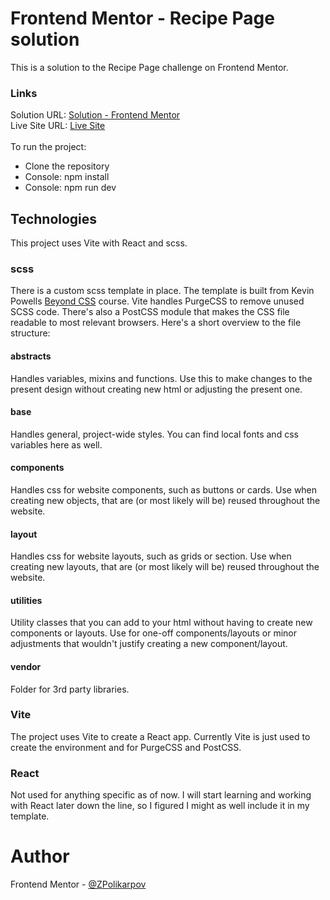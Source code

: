 # Frontend Mentor - Recipe Page solution

This is a solution to the Recipe Page challenge on Frontend Mentor.

### Links

Solution URL: [Solution - Frontend Mentor](https://www.frontendmentor.io/solutions/responsive-recipe-page-using-scss-UbI1QWj-Nr)\
Live Site URL: [Live Site](https://zpolikarpov.github.io/recipe-page/)\
\
To run the project:

- Clone the repository
- Console: npm install
- Console: npm run dev

## Technologies

This project uses Vite with React and scss.

### scss

There is a custom scss template in place. The template is built from Kevin Powells
[Beyond CSS](https://www.beyondcss.dev) course. Vite handles PurgeCSS to remove unused SCSS code. There's also a PostCSS module that makes the CSS file readable to most relevant browsers. Here's a short overview to the file structure:

#### abstracts

Handles variables, mixins and functions. Use this to make changes to the present design without creating new html or adjusting the present one.

#### base

Handles general, project-wide styles. You can find local fonts and css variables here as well.

#### components

Handles css for website components, such as buttons or cards. Use when creating new objects, that are (or most likely will be) reused throughout the website.

#### layout

Handles css for website layouts, such as grids or section. Use when creating new layouts, that are (or most likely will be) reused throughout the website.

#### utilities

Utility classes that you can add to your html without having to create new components or layouts. Use for one-off components/layouts or minor adjustments that wouldn't justify creating a new component/layout.

#### vendor

Folder for 3rd party libraries.

### Vite

The project uses Vite to create a React app. Currently Vite is just used to create the environment and for PurgeCSS and PostCSS.

### React

Not used for anything specific as of now. I will start learning and working with React later down the line, so I figured I might as well include it in my template.

# Author

Frontend Mentor - [@ZPolikarpov](https://www.frontendmentor.io/profile/ZPolikarpov)
